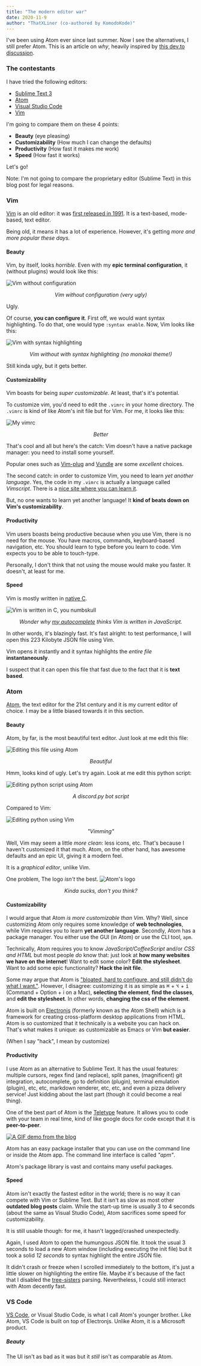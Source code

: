 ```yaml
---
title: "The modern editor war"
date: 2020-11-9
author: "ThatXLiner (co-authored by KomodoKode)"
---
```


I've been using Atom ever since last summer. Now I see the alternatives, I still prefer Atom. This is an article on *why*, heavily inspired by [this dev.to discussion](https://dev.to/ben/is-there-a-future-for-the-atom-editor-5dno).

### The contestants

I have tried the following editors:

 - [Sublime Text 3](https://www.sublimetext.com/)
 - [Atom](https://atom.io/)
 - [Visual Studio Code](https://code.visualstudio.com/)
 - [Vim](https://www.vim.org/)

I'm going to compare them on these 4 points:

 - **Beauty** (eye pleasing)
 - **Customizability** (How much I can change the defaults)
 - **Productivity** (How fast it makes me work)
 - **Speed** (How fast it works)

Let's go!

Note: I'm not going to compare the proprietary editor (Sublime Text) in this blog post for legal reasons.

### Vim

[Vim](https://en.wikipedia.org/wiki/Vim_(text_editor)) is an old editor: it was [first released in 1991][1]. It is a text-based, mode-based, text editor.

Being old, it means it has a lot of experience. However, it's getting *more and more popular these days.*

#### Beauty

Vim, by itself, looks *horrible*. Even with my **epic terminal configuration**, it (without plugins) would look like this:

![Vim without configuration](../assets/images/vim-no-config.png)

<p align="center"><em>Vim without configuration (very ugly)</em></p>

Ugly.

Of course, **you can configure it**. First off, we would want syntax highlighting. To do that, one would type `:syntax enable`. Now, Vim looks like this:

![Vim with syntax highlighting](../assets/images/vim-syntax-enable.png)

<p align="center"><em>Vim without with syntax highlighting (no monokai theme!)</em></p>

Still kinda ugly, but it gets better.

#### Customizability

Vim boasts for being *super customizable*. At least, that's it's potential.

To customize vim, you'd need to edit the `.vimrc` in your home directory. The `.vimrc` is kind of like Atom's init file but for Vim. For me, it looks like this:

![My vimrc](../assets/images/my-vimrc.png)
<p align="center"><em>Better</em></p>

That's cool and all but here's the catch: Vim doesn't have a native package manager: you need to install some yourself.

Popular ones such as [Vim-plug](https://github.com/junegunn/vim-plug) and [Vundle](https://github.com/VundleVim/Vundle.vim) are some *excellent* choices.

The second catch: in order to customize Vim, you need to learn *yet another language*. Yes, the code in my `.vimrc` is actually a language called *Vimscript*. There is a [nice site where you can learn it](https://learnvimscriptthehardway.stevelosh.com/).

But, no one wants to learn yet another language! It **kind of beats down on Vim's customizability**.

#### Productivity

Vim users boasts being productive because when you use Vim, there is no need for the mouse. You have macros, commands, keyboard-based navigation, etc. You should learn to type before you learn to code. Vim expects you to be able to touch-type.

Personally, I don't think that not using the mouse would make you faster. It doesn't, at least for me.

#### Speed

Vim is mostly written in [native C](https://github.com/vim/vim/search?l=c).

![Vim is written in C, you numbskull](../assets/images/tabnine-is-funny.png)
<p align="center"><em>Wonder why <a href="https://www.tabnine.com/">my autocomplete</a> thinks Vim is written in JavaScript.</em></p>

In other words, it's blazingly fast. It's fast alright: to test performance, I will open this 223 Kilobyte JSON file using Vim.

Vim opens it instantly and it syntax highlights the *entire file* **instantaneously**.

I suspect that it can open this file that fast due to the fact that it is **text based**.

### Atom

[Atom](https://atom.io/), the text editor for the 21st century and it is my current editor of choice. I may be a little biased towards it in this section.

#### Beauty

Atom, by far, is the most beautiful text editor. Just look at me edit this file:

![Editing this file using Atom](../assets/images/editing-blog-with-atom.png)
<p align="center"><em>Beautiful</em></p>

Hmm, looks kind of ugly. Let's try again. Look at me edit this python script:

![Editing python script using Atom](../assets/images/atom-editing-python.png)
<p align="center"><em>A discord.py bot script</em></p>
Compared to Vim:

![Editing python using Vim](../assets/images/vim-editing-python.png)
<p align="center"><em>"Vimming"</em></p>

Well, Vim may seem a little *more clean*: less icons, etc. That's because I haven't customized it that much. Atom, on the other hand, has awesome defaults and an epic UI, giving it a modern feel.

It is a *graphical editor*, unlike Vim.

One problem, The logo *isn't* the best.
![Atom's logo](../assets/images/atom-icon.png)
<p align="center"><em>Kinda sucks, don't you think?</em></p>

#### Customizability

I would argue that Atom *is more customizable than Vim*. Why? Well, since customizing Atom only requires some knowledge of **web technologies**, while Vim requires you to learn **yet another language**. Secondly, Atom has a package manager. You either use the GUI (in Atom) or use the CLI tool, `apm`.

Technically, Atom requires you to know J*avaScript/CoffeeScript* and/or *CSS and HTML* but most people *do* know that: just look at **how many websites we have on the internet**! Want to edit some color? **Edit the stylesheet**. Want to add some epic functionality? **Hack the init file**.

Some may argue that Atom is ["bloated, hard to configure, and still didn't do what I want."][2]. However, I disagree: customizing it is as simple as <kbd>⌘</kbd> + <kbd>⌥</kbd> + <kbd>i</kbd> (Command + Option + i on a Mac), **selecting the element**, **find the classes**, and **edit the stylesheet**. In other words, **changing the css of the element**.

Atom is built on [Electronjs](https://www.electronjs.org/) (formerly known as the Atom Shell) which is a framework for creating cross-platform desktop applications from HTML. Atom is so customized that it technically is a website you can hack on. That's what makes it unique: as customizable as Emacs or Vim **but easier**.

(When I say "hack", I mean by customize)

#### Productivity

I use Atom as an alternative to Sublime Text. It has the usual features: multiple cursors, regex find (and replace), split panes, (magnificent) git integration, autocomplete, go to definition (plugin), terminal emulation (plugin), etc, etc, markdown renderer, etc, etc, and even a pizza delivery service! Just kidding about the last part (though it could become a real thing).

One of the best part of Atom is the [Teletype](https://teletype.atom.io/) feature. It allows you to code with your team in real time, kind of like google docs for code except that it is **peer-to-peer**.

[![A GIF demo from the blog](https://blog.atom.io/img/posts/teletype/code-together.gif)](https://blog.atom.io/2017/11/15/code-together-in-real-time-with-teletype-for-atom.html)

Atom has an easy package installer that you can use on the command line or inside the Atom app. The command line interface is called *"apm"*.

Atom's package library is vast and contains many useful packages.

#### Speed

Atom isn't exactly the fastest editor in the world; there is no way it can compete with Vim or Sublime Text. But it isn't as slow as most other **outdated blog posts** claim. While the start-up time is usually 3 to 4 seconds (about the same as Visual Studio Code), Atom sacrifices some speed for customizability.

It is still usable though: for me, it hasn't lagged/crashed unexpectedly.

Again, I used Atom to open the humungous JSON file. It took the usual 3 seconds to load a new Atom window (including executing the init file) but it took a solid *12 seconds* to syntax highlight the entire JSON file.

It didn't crash or freeze when I scrolled immediately to the bottom, it's just a little slower on highlighting the entire file. Maybe it's because of the fact that I disabled the [tree-sisters](https://tree-sitter.github.io/tree-sitter/) parsing. Nevertheless, I could still interact with Atom decently fast.

### VS Code

[VS Code](https://code.visualstudio.com/), or Visual Studio Code, is what I call Atom's younger brother. Like Atom, VS Code is built on top of Electronjs. Unlike Atom, it is a Microsoft product.

##### Beauty

The UI isn't as bad as it was but it *still* isn't as comparable as Atom.

[1]: https://www.vim.org/#:~:text=29%20years%20ago%20the%20very%20first%20version%20of%20Vim%20was%20built%20and%20distributed

[2]: https://dev.to/ben/is-there-a-future-for-the-atom-editor-5dno#:~:text=bloated%2C%20hard%20to%20configure%2C%20and%20still%20didn't%20do%20what%20I%20want.

